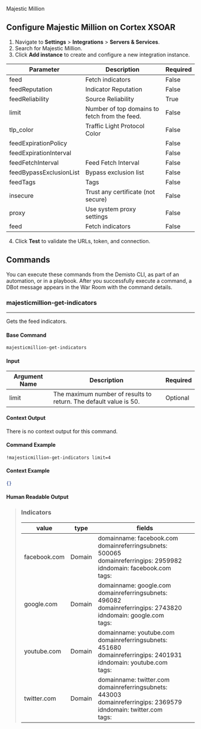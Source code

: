 Majestic Million

## Configure Majestic Million on Cortex XSOAR

1. Navigate to **Settings** > **Integrations** > **Servers & Services**.
2. Search for Majestic Million.
3. Click **Add instance** to create and configure a new integration instance.

| **Parameter** | **Description** | **Required** |
| --- | --- | --- |
| feed | Fetch indicators | False |
| feedReputation | Indicator Reputation | False |
| feedReliability | Source Reliability | True |
| limit | Number of top domains to fetch from the feed. | False |
| tlp_color | Traffic Light Protocol Color | False |
| feedExpirationPolicy |  | False |
| feedExpirationInterval |  | False |
| feedFetchInterval | Feed Fetch Interval | False |
| feedBypassExclusionList | Bypass exclusion list | False |
| feedTags | Tags | False |
| insecure | Trust any certificate \(not secure\) | False |
| proxy | Use system proxy settings | False |
| feed | Fetch indicators | False |

4. Click **Test** to validate the URLs, token, and connection.
## Commands
You can execute these commands from the Demisto CLI, as part of an automation, or in a playbook.
After you successfully execute a command, a DBot message appears in the War Room with the command details.
### majesticmillion-get-indicators
***
Gets the feed indicators.


#### Base Command

`majesticmillion-get-indicators`
#### Input

| **Argument Name** | **Description** | **Required** |
| --- | --- | --- |
| limit | The maximum number of results to return. The default value is 50. | Optional | 


#### Context Output

There is no context output for this command.

#### Command Example
```!majesticmillion-get-indicators limit=4```

#### Context Example
```json
{}
```

#### Human Readable Output

>### Indicators
>|value|type|fields|
>|---|---|---|
>| facebook.com | Domain | domainname: facebook.com<br/>domainreferringsubnets: 500065<br/>domainreferringips: 2959982<br/>idndomain: facebook.com<br/>tags:  |
>| google.com | Domain | domainname: google.com<br/>domainreferringsubnets: 496082<br/>domainreferringips: 2743820<br/>idndomain: google.com<br/>tags:  |
>| youtube.com | Domain | domainname: youtube.com<br/>domainreferringsubnets: 451680<br/>domainreferringips: 2401931<br/>idndomain: youtube.com<br/>tags:  |
>| twitter.com | Domain | domainname: twitter.com<br/>domainreferringsubnets: 443003<br/>domainreferringips: 2369579<br/>idndomain: twitter.com<br/>tags:  |

